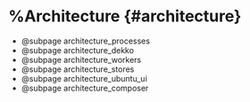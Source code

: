 %Architecture                        {#architecture}
=============

  * @subpage architecture_processes
  * @subpage architecture_dekko
  * @subpage architecture_workers
  * @subpage architecture_stores
  * @subpage architecture_ubuntu_ui
  * @subpage architecture_composer

